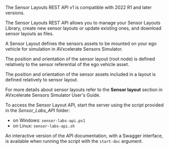The Sensor Layouts REST API v1 is compatible with 2022 R1 and later versions.

The Sensor Layouts REST API allows you to manage your Sensor Layouts Library, create new sensor layouts or update existing ones, and download sensor layouts as files.

A Sensor Layout defines the sensors assets to be mounted on your ego vehicle for simulation in AVxcelerate Sensors Simulator.

The position and orientation of the sensor layout (root node) is defined relatively to the sensor referential of the ego vehicle asset.

The position and orientation of the sensor assets included in a layout is defined relatively to sensor layout.

For more details about sensor layouts refer to the **Sensor layout** section in AVxcelerate Sensors Simulator User's Guide.

To access the Sensor Layout API, start the server using the script provided in the *Sensor_Labs_API* folder:

- on Windows: `sensor-labs-api.ps1`
- on Linux: `sensor-labs-api.sh`

An interactive version of the API documentation, with a Swagger interface, is available when running the script with the `start-doc` argument.